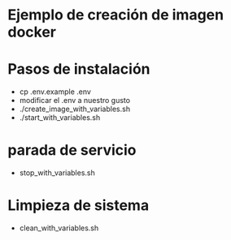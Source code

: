 # Ejemplo de creación de imagen docker

# Pasos de instalación
* cp .env.example .env
* modificar el .env a nuestro gusto
* ./create_image_with_variables.sh
* ./start_with_variables.sh
# parada de servicio
* stop_with_variables.sh
# Limpieza de sistema
* clean_with_variables.sh
